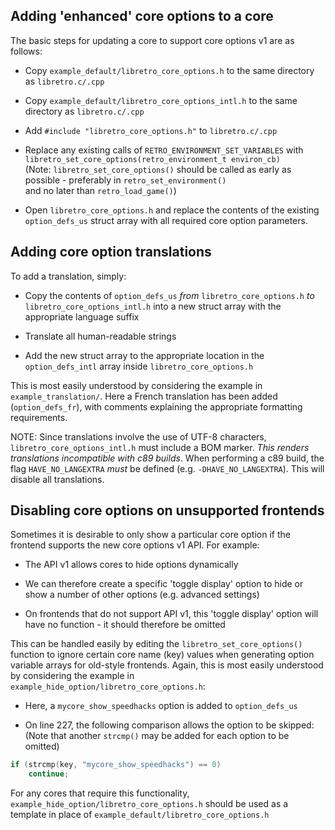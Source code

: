 ## Adding 'enhanced' core options to a core

The basic steps for updating a core to support core options v1 are as follows:

- Copy `example_default/libretro_core_options.h` to the same directory as `libretro.c/.cpp`

- Copy `example_default/libretro_core_options_intl.h` to the same directory as `libretro.c/.cpp`

- Add `#include "libretro_core_options.h"` to `libretro.c/.cpp`

- Replace any existing calls of `RETRO_ENVIRONMENT_SET_VARIABLES` with `libretro_set_core_options(retro_environment_t environ_cb)`  
  (Note: `libretro_set_core_options()` should be called as early as possible - preferably in `retro_set_environment()`  
  and no later than `retro_load_game()`)

- Open `libretro_core_options.h` and replace the contents of the existing `option_defs_us` struct array with all required core option parameters.  

## Adding core option translations

To add a translation, simply:

- Copy the contents of `option_defs_us` *from* `libretro_core_options.h` *to* `libretro_core_options_intl.h` into a new struct array with the appropriate language suffix

- Translate all human-readable strings

- Add the new struct array to the appropriate location in the `option_defs_intl` array inside `libretro_core_options.h`

This is most easily understood by considering the example in `example_translation/`. Here a French translation has been added (`option_defs_fr`), with comments explaining the appropriate formatting requirements.

NOTE: Since translations involve the use of UTF-8 characters, `libretro_core_options_intl.h` must include a BOM marker. *This renders translations incompatible with c89 builds*. When performing a c89 build, the flag `HAVE_NO_LANGEXTRA` *must* be defined (e.g. `-DHAVE_NO_LANGEXTRA`). This will disable all translations.

## Disabling core options on unsupported frontends

Sometimes it is desirable to only show a particular core option if the frontend supports the new core options v1 API. For example:

- The API v1 allows cores to hide options dynamically

- We can therefore create a specific 'toggle display' option to hide or show a number of other options (e.g. advanced settings)

- On frontends that do not support API v1, this 'toggle display' option will have no function - it should therefore be omitted

This can be handled easily by editing the `libretro_set_core_options()` function to ignore certain core name (key) values when generating option variable arrays for old-style frontends. Again, this is most easily understood by considering the example in `example_hide_option/libretro_core_options.h`:

- Here, a `mycore_show_speedhacks` option is added to `option_defs_us`

- On line 227, the following comparison allows the option to be skipped:  
  (Note that another `strcmp()` may be added for each option to be omitted)

```c
if (strcmp(key, "mycore_show_speedhacks") == 0)
	continue;
```

For any cores that require this functionality, `example_hide_option/libretro_core_options.h` should be used as a template in place of `example_default/libretro_core_options.h`
